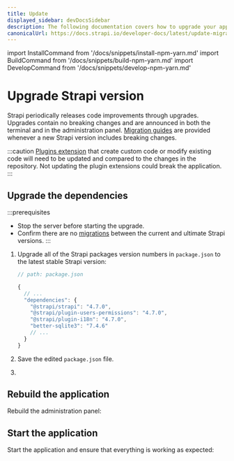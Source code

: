 ```yaml
---
title: Update
displayed_sidebar: devDocsSidebar
description: The following documentation covers how to upgrade your application to the latest version of Strapi.
canonicalUrl: https://docs.strapi.io/developer-docs/latest/update-migration-guides/update-version.html
---
```

import InstallCommand from '/docs/snippets/install-npm-yarn.md'
import BuildCommand from '/docs/snippets/build-npm-yarn.md'
import DevelopCommand from '/docs/snippets/develop-npm-yarn.md'

# Upgrade Strapi version

Strapi periodically releases code improvements through upgrades. Upgrades contain no breaking changes and are announced in both the terminal and in the administration panel. [Migration guides](/dev-docs/migration-guides) are provided whenever a new Strapi version includes breaking changes.

:::caution
 [Plugins extension](/dev-docs/plugins/users-permissions) that create custom code or modify existing code will need to be updated and compared to the changes in the repository. Not updating the plugin extensions could break the application.
:::

## Upgrade the dependencies

:::prerequisites

- Stop the server before starting the upgrade.
- Confirm there are no [migrations](/dev-docs/migration-guides) between the current and ultimate Strapi versions.
:::

1. Upgrade all of the Strapi packages version numbers in `package.json` to the latest stable Strapi version:

    ```jsx
    // path: package.json

    {
      // ...
      "dependencies": {
        "@strapi/strapi": "4.7.0", 
        "@strapi/plugin-users-permissions": "4.7.0",
        "@strapi/plugin-i18n": "4.7.0",
        "better-sqlite3": "7.4.6"
        // ...
      }
    }

    ```

2. Save the edited `package.json` file.

3. <InstallCommand components={props.components} />

## Rebuild the application

Rebuild the administration panel:

<BuildCommand components={props.components} />

## Start the application

Start the application and ensure that everything is working as expected:

<DevelopCommand components={props.components} />
